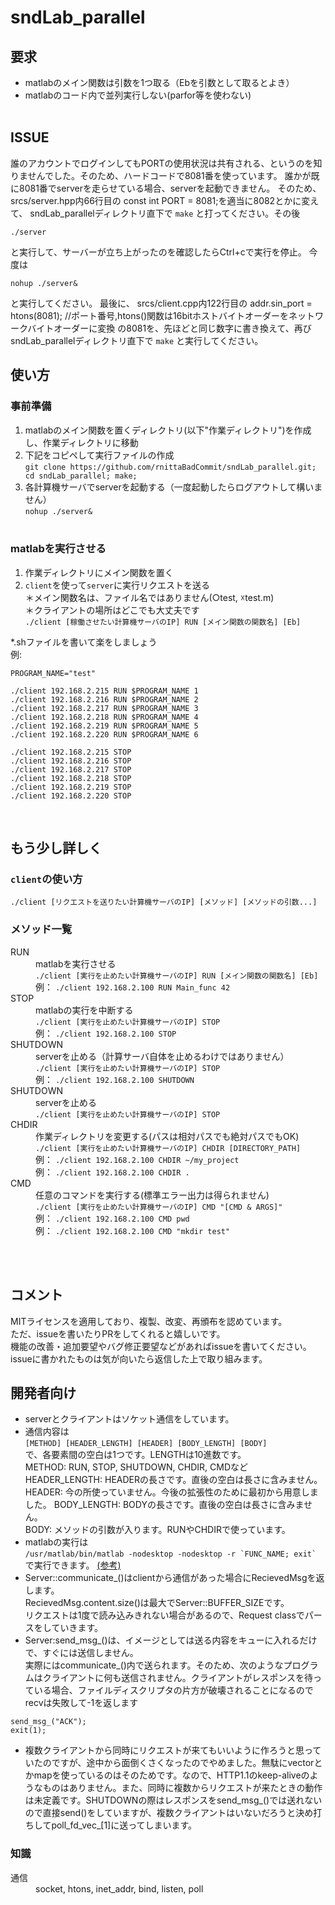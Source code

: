 # sndLab_parallel

## 要求
* matlabのメイン関数は引数を1つ取る（Ebを引数として取るとよき）<br>
* matlabのコード内で並列実行しない(parfor等を使わない)
<br><br>

## ISSUE
誰のアカウントでログインしてもPORTの使用状況は共有される、というのを知りませんでした。そのため、ハードコードで8081番を使っています。
誰かが既に8081番でserverを走らせている場合、serverを起動できません。
そのため、
srcs/server.hpp内66行目の
const int PORT = 8081;を適当に8082とかに変えて、
sndLab_parallelディレクトリ直下で
```make```
と打ってください。その後
```
./server
```
と実行して、サーバーが立ち上がったのを確認したらCtrl+cで実行を停止。
今度は
```
nohup ./server&
```
と実行してください。
最後に、
srcs/client.cpp内122行目の
addr.sin_port = htons(8081); //ポート番号,htons()関数は16bitホストバイトオーダーをネットワークバイトオーダーに変換
の8081を、先ほどと同じ数字に書き換えて、再びsndLab_parallelディレクトリ直下で
```make```
と実行してください。

## 使い方
### 事前準備
1. matlabのメイン関数を置くディレクトリ(以下"作業ディレクトリ")を作成し、作業ディレクトリに移動
2. 下記をコピペして実行ファイルの作成<br>
```git clone https://github.com/rnittaBadCommit/sndLab_parallel.git; cd sndLab_parallel; make;```
3. 各計算機サーバでserverを起動する（一度起動したらログアウトして構いません）<br>
```nohup ./server&```
<br><br>

### matlabを実行させる
1. 作業ディレクトリにメイン関数を置く
2. `client`を使って`server`に実行リクエストを送る<br>
	＊メイン関数名は、ファイル名ではありません(○test, ☓test.m)<br>
	＊クライアントの場所はどこでも大丈夫です<br>
```./client [稼働させたい計算機サーバのIP] RUN [メイン関数の関数名] [Eb]```<br>

*.shファイルを書いて楽をしましょう<br>
例: 
```
PROGRAM_NAME="test"

./client 192.168.2.215 RUN $PROGRAM_NAME 1
./client 192.168.2.216 RUN $PROGRAM_NAME 2
./client 192.168.2.217 RUN $PROGRAM_NAME 3
./client 192.168.2.218 RUN $PROGRAM_NAME 4
./client 192.168.2.219 RUN $PROGRAM_NAME 5
./client 192.168.2.220 RUN $PROGRAM_NAME 6
```
```
./client 192.168.2.215 STOP
./client 192.168.2.216 STOP
./client 192.168.2.217 STOP
./client 192.168.2.218 STOP
./client 192.168.2.219 STOP
./client 192.168.2.220 STOP
```

<br>

## もう少し詳しく
### `client`の使い方
```./client [リクエストを送りたい計算機サーバのIP] [メソッド] [メソッドの引数...]```
<br>

### メソッド一覧

<dl>
	<dt>RUN</dt>
	<dd>
		matlabを実行させる<br>
		<code>./client [実行を止めたい計算機サーバのIP] RUN [メイン関数の関数名] [Eb]</code><br>
		例： <code>./client 192.168.2.100 RUN Main_func 42</code>
	</dd>
	<dt>STOP</dt>
	<dd>
		matlabの実行を中断する<br>
		<code>./client [実行を止めたい計算機サーバのIP] STOP</code><br>
		例： <code>./client 192.168.2.100 STOP</code>
	</dd>
	<dt>SHUTDOWN</dt>
	<dd>
		serverを止める（計算サーバ自体を止めるわけではありません）<br>
		<code>./client [実行を止めたい計算機サーバのIP] STOP</code><br>
		例： <code>./client 192.168.2.100 SHUTDOWN</code>
	</dd>
	<dt>SHUTDOWN</dt>
	<dd>
		serverを止める<br>
		<code>./client [実行を止めたい計算機サーバのIP] STOP</code>
	</dd>
	<dt>CHDIR</dt>
	<dd>
		作業ディレクトリを変更する(パスは相対パスでも絶対パスでもOK)<br>
		<code>./client [実行を止めたい計算機サーバのIP] CHDIR [DIRECTORY_PATH]</code><br>
		例： <code>./client 192.168.2.100 CHDIR ~/my_project</code><br>
		例： <code>./client 192.168.2.100 CHDIR .</code>
	</dd>
	<dt>CMD</dt>
	<dd>
		任意のコマンドを実行する(標準エラー出力は得られません)<br>
		<code>./client [実行を止めたい計算機サーバのIP] CMD "[CMD & ARGS]"</code><br>
		例： <code>./client 192.168.2.100 CMD pwd</code><br>
		例： <code>./client 192.168.2.100 CMD "mkdir test"</code>
	</dd>
</dl>

<br><br>

## コメント
MITライセンスを適用しており、複製、改変、再頒布を認めています。<br>
ただ、issueを書いたりPRをしてくれると嬉しいです。<br>
機能の改善・追加要望やバグ修正要望などがあればissueを書いてください。<br>
issueに書かれたものは気が向いたら返信した上で取り組みます。

## 開発者向け
* serverとクライアントはソケット通信をしています。<br>
* 通信内容は<br>
```[METHOD] [HEADER_LENGTH] [HEADER] [BODY_LENGTH] [BODY]```<br>
で、各要素間の空白は1つです。LENGTHは10進数です。<br>
METHOD: RUN, STOP, SHUTDOWN, CHDIR, CMDなど<br>
HEADER_LENGTH: HEADERの長さです。直後の空白は長さに含みません。<br>
HEADER: 今の所使っていません。今後の拡張性のために最初から用意しました。
BODY_LENGTH: BODYの長さです。直後の空白は長さに含みません。<br>
BODY: メソッドの引数が入ります。RUNやCHDIRで使っています。
* matlabの実行は<br>
```/usr/matlab/bin/matlab -nodesktop -nodesktop -r `FUNC_NAME; exit` ```<br>
で実行できます。
[(参考)](https://www.nemotos.net/?p=1731)
* Server::communicate_()はclientから通信があった場合にRecievedMsgを返します。<br>
RecievedMsg.content.size()は最大でServer::BUFFER_SIZEです。<br>
リクエストは1度で読み込みきれない場合があるので、Request classでパースをしていきます。<br>
* Server:send_msg_()は、イメージとしては送る内容をキューに入れるだけで、すぐには送信しません。<br>
実際にはcommunicate_()内で送られます。そのため、次のようなプログラムはクライアントに何も送信されません。クライアントがレスポンスを待っている場合、ファイルディスクリプタの片方が破壊されることになるのでrecvは失敗して-1を返します<br>
```
send_msg_("ACK");
exit(1);
```
* 複数クライアントから同時にリクエストが来てもいいように作ろうと思っていたのですが、途中から面倒くさくなったのでやめました。無駄にvectorとかmapを使っているのはそのためです。なので、HTTP1.1のkeep-aliveのようなものはありません。また、同時に複数からリクエストが来たときの動作は未定義です。SHUTDOWNの際はレスポンスをsend_msg_()では送れないので直接send()をしていますが、複数クライアントはいないだろうと決め打ちしてpoll_fd_vec_[1]に送ってしまいます。

### 知識
<dl>
	<dt>通信</dt>
	<dd>
		socket, htons, inet_addr, bind, listen, poll
	</dd>
</dl>
